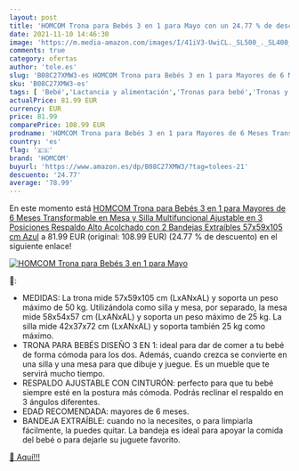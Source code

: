 ```yaml
---
layout: post
title: 'HOMCOM Trona para Bebés 3 en 1 para Mayo con un 24.77 % de descuento'
date: 2021-11-10 14:46:30
image: 'https://m.media-amazon.com/images/I/41iV3-UwiCL._SL500_._SL400_.jpg'
comments: true
category: ofertas
author: 'tole.es'
slug: 'B08C27XMW3-es HOMCOM Trona para Bebés 3 en 1 para Mayores de 6 Meses...'
sku: 'B08C27XMW3-es'
tags: [ 'Bebé','Lactancia y alimentación','Tronas para bebé','Tronas y asientos','bebés','homcom','trona', ]
actualPrice: 81.99 EUR
currency: EUR
price: 81.99
comparePrice: 108.99 EUR
prodname: 'HOMCOM Trona para Bebés 3 en 1 para Mayores de 6 Meses Transformable en Mesa y Silla Multifuncional Ajustable en 3 Posiciones Respaldo Alto Acolchado con 2 Bandejas Extraíbles 57x59x105 cm Azul'
country: 'es'
flag: '🇪🇸'
brand: 'HOMCOM'
buyurl: 'https://www.amazon.es/dp/B08C27XMW3/?tag=tolees-21'
descuento: '24.77'
average: '78.99'
---
```


En este momento está [HOMCOM Trona para Bebés 3 en 1 para Mayores de 6 Meses Transformable en Mesa y Silla Multifuncional Ajustable en 3 Posiciones Respaldo Alto Acolchado con 2 Bandejas Extraíbles 57x59x105 cm Azul](https://www.amazon.es/dp/B08C27XMW3/?tag=tolees-21) a 81.99 EUR (original: 108.99 EUR) (24.77 %  de descuento) en el siguiente enlace!

[![HOMCOM Trona para Bebés 3 en 1 para Mayo](https://m.media-amazon.com/images/I/41iV3-UwiCL._SL500_._SL400_.jpg)](https://www.amazon.es/dp/B08C27XMW3/?tag=tolees-21)

🔎:

- MEDIDAS: La trona mide 57x59x105 cm (LxANxAL) y soporta un peso máximo de 50 kg. Utilizándola como silla y mesa, por separado, la mesa mide 58x54x57 cm (LxANxAL) y soporta un peso máximo de 25 kg. La silla mide 42x37x72 cm (LxANxAL) y soporta también 25 kg como máximo.
- TRONA PARA BEBÉS DISEÑO 3 EN 1: ideal para dar de comer a tu bebé de forma cómoda para los dos. Además, cuando crezca se convierte en una silla y una mesa para que dibuje y juegue. Es un mueble que te servirá mucho tiempo.
- RESPALDO AJUSTABLE CON CINTURÓN: perfecto para que tu bebé siempre esté en la postura más cómoda. Podrás reclinar el respaldo en 3 ángulos diferentes.
- EDAD RECOMENDADA: mayores de 6 meses.
- BANDEJA EXTRAÍBLE: cuando no la necesites, o para limpiarla fácilmente, la puedes quitar. La bandeja es ideal para apoyar la comida del bebé o para dejarle su juguete favorito.

[🛒 Aquí!!!](https://www.amazon.es/dp/B08C27XMW3/?tag=tolees-21)
